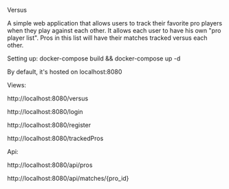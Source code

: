 Versus

A simple web application that allows users to track their favorite pro players when they play against each other.
It allows each user to have his own "pro player list". Pros in this list will have their matches tracked versus each other.

Setting up:
docker-compose build && docker-compose up -d

By default, it's hosted on localhost:8080

Views:

http://localhost:8080/versus

http://localhost:8080/login

http://localhost:8080/register

http://localhost:8080/trackedPros

Api:

http://localhost:8080/api/pros

http://localhost:8080/api/matches/{pro_id}
